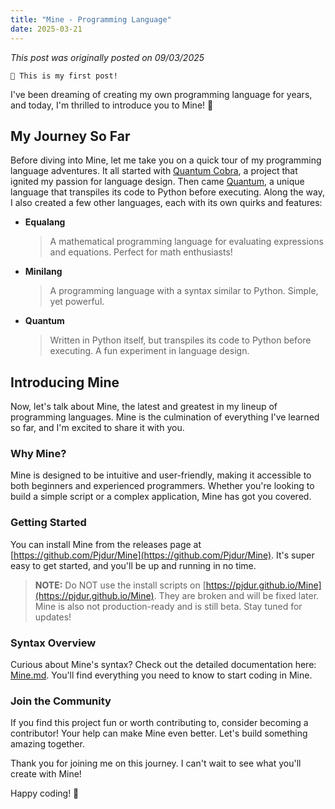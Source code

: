 ```yaml
---
title: "Mine - Programming Language"
date: 2025-03-21
---
```


_This post was originally posted on 09/03/2025_

`🎉 This is my first post!`

I've been dreaming of creating my own programming language for years, and today, I'm thrilled to introduce you to Mine! 🚀

## My Journey So Far

Before diving into Mine, let me take you on a quick tour of my programming language adventures. It all started with [Quantum Cobra](https://replit.com/@pjdurable/Cobra-Interpreter-Advanced-4v=1#main.py), a project that ignited my passion for language design. Then came [Quantum](_posts/assets/quantum.py.md), a unique language that transpiles its code to Python before executing. Along the way, I also created a few other languages, each with its own quirks and features:

- **Equalang**
    > A mathematical programming language for evaluating expressions and equations. Perfect for math enthusiasts!

- **Minilang**
    > A programming language with a syntax similar to Python. Simple, yet powerful.

- **Quantum**
    > Written in Python itself, but transpiles its code to Python before executing. A fun experiment in language design.

## Introducing Mine

Now, let's talk about Mine, the latest and greatest in my lineup of programming languages. Mine is the culmination of everything I've learned so far, and I'm excited to share it with you.

### Why Mine?

Mine is designed to be intuitive and user-friendly, making it accessible to both beginners and experienced programmers. Whether you're looking to build a simple script or a complex application, Mine has got you covered.

### Getting Started

You can install Mine from the releases page at [https://github.com/Pjdur/Mine](https://github.com/Pjdur/Mine). It's super easy to get started, and you'll be up and running in no time.

> **NOTE:** Do NOT use the install scripts on [https://pjdur.github.io/Mine](https://pjdur.github.io/Mine). They are broken and will be fixed later. Mine is also not production-ready and is still beta. Stay tuned for updates!

### Syntax Overview

Curious about Mine's syntax? Check out the detailed documentation here: [Mine.md](./assets/Mine.md). You'll find everything you need to know to start coding in Mine.

### Join the Community

If you find this project fun or worth contributing to, consider becoming a contributor! Your help can make Mine even better. Let's build something amazing together.

Thank you for joining me on this journey. I can't wait to see what you'll create with Mine!

Happy coding! 🎉
